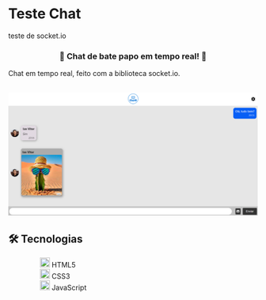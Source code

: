 # Teste Chat
 teste de socket.io
 
<div align="center">
    <h3> 🔵 Chat de bate papo em tempo real! 🔵 </h3>
</div>

Chat em tempo real, feito com a biblioteca socket.io.
##

<div align="center" >
  <img alt="imagem interface chat" title="project" src="assets/project.png"/>
</div>

## 🛠️ Tecnologias
<ul>
 <dd><img width=20px height=20px src='https://cdn.icon-icons.com/icons2/2107/PNG/512/file_type_html_icon_130541.png'> HTML5</dd>
 <dd><img width=20px height=20px src='https://icones.pro/wp-content/uploads/2022/08/css3.png'> CSS3</dd>
 <dd><img width=20px height=20px src='https://pcodinomebzero.neocities.org/Imagens/javascript1.png'> JavaScript</dd>
</ul> 
